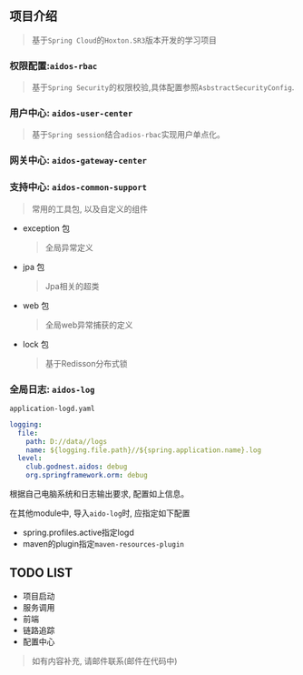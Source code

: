## 项目介绍
> 基于`Spring Cloud`的`Hoxton.SR3`版本开发的学习项目

### 权限配置:`aidos-rbac`
> 基于`Spring Security`的权限校验,具体配置参照`AsbstractSecurityConfig`.

### 用户中心: `aidos-user-center`
> 基于`Spring session`结合`adios-rbac`实现用户单点化。

### 网关中心: `aidos-gateway-center`

### 支持中心: `aidos-common-support`
> 常用的工具包, 以及自定义的组件

* exception 包
    >全局异常定义

* jpa 包
    > Jpa相关的超类
    
* web 包
    > 全局web异常捕获的定义
          
* lock 包
    > 基于Redisson分布式锁

### 全局日志: `aidos-log`
`application-logd.yaml`
```yaml
logging:
  file:
    path: D://data//logs
    name: ${logging.file.path}//${spring.application.name}.log
  level:
    club.godnest.aidos: debug
    org.springframework.orm: debug
```
根据自己电脑系统和日志输出要求, 配置如上信息。

在其他module中, 导入`aido-log`时, 应指定如下配置
* spring.profiles.active指定logd
* maven的plugin指定`maven-resources-plugin`


## TODO LIST
* 项目启动
* 服务调用
* 前端
* 链路追踪
* 配置中心

> 如有内容补充, 请邮件联系(邮件在代码中)